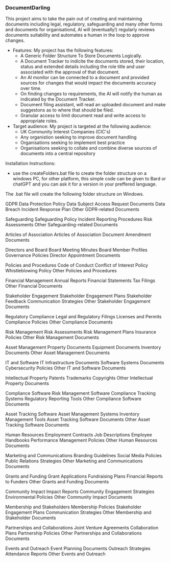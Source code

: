 ### DocumentDarling



This project aims to take the pain out of creating and maintaining documents including legal, regulatory, safeguarding and many other forms and documents for organisationd, AI will (eventually!) regularly reviews documents suitability and automates a human in the loop to approve changes.

* Features: My project has the following features:
    * A Generic Folder Structure To Store Documents Logically.
    * A Document Tracker to indicite the documents stored, their location, status and extended details including the role title and user associated with the approval of that document.
    * An AI monitor can be connected to a document and provided sources for changes that would impact the documents accuracy over time.
    * On finding changes to requirements, the AI will notify the human as indicated by the Document Tracker.
    * Document filing assistant, will read an uploaded document and make suggestons as to where that should be filed.
    * Granular access to limit document read and write access to appropriate roles.
* Target audience: My project is targeted at the following audience:
    * UK Community Interest Companies (CIC's)
    * Any organistion seeking to improve document handling
    * Organisations seeking to implement best practice
    * Organisations seeking to collate and combine diverse sources of documents into a central repository

Installation Instructions:
  * use the createFolders.bat file to create the folder structure on a windows PC, for other platform, this simple code can be given to Bard or chatGPT and you can ask it for a version in your preffered language.

The .bat file will create the following folder structure on Windows.


 
 GDPR
  Data Protection Policy
  Data Subject Access Request Documents
  Data Breach Incident Response Plan
  Other GDPR-related Documents

 Safeguarding
  Safeguarding Policy
  Incident Reporting Procedures
  Risk Assessments
  Other Safeguarding-related Documents

 Articles of Association
  Articles of Association Document
  Amendment Documents

 Directors and Board
  Board Meeting Minutes
  Board Member Profiles
  Governance Policies
  Director Appointment Documents

 Policies and Procedures
  Code of Conduct
  Conflict of Interest Policy
  Whistleblowing Policy
  Other Policies and Procedures

 Financial Management
  Annual Reports
  Financial Statements
  Tax Filings
  Other Financial Documents

 Stakeholder Engagement
  Stakeholder Engagement Plans
  Stakeholder Feedback
  Communication Strategies
  Other Stakeholder Engagement Documents

 Regulatory Compliance
  Legal and Regulatory Filings
  Licenses and Permits
  Compliance Policies
  Other Compliance Documents

 Risk Management
  Risk Assessments
  Risk Management Plans
  Insurance Policies
  Other Risk Management Documents

 Asset Management
  Property Documents
  Equipment Documents
  Inventory Documents
  Other Asset Management Documents

 IT and Software
  IT Infrastructure Documents
  Software Systems Documents
  Cybersecurity Policies
  Other IT and Software Documents

 Intellectual Property
  Patents
  Trademarks
  Copyrights
  Other Intellectual Property Documents

 Compliance Software
  Risk Management Software
  Compliance Tracking Systems
  Regulatory Reporting Tools
  Other Compliance Software Documents

 Asset Tracking Software
  Asset Management Systems
  Inventory Management Tools
  Asset Tracking Software Documents
  Other Asset Tracking Software Documents

 Human Resources
  Employment Contracts
  Job Descriptions
  Employee Handbooks
  Performance Management Policies
  Other Human Resources Documents

 Marketing and Communications
  Branding Guidelines
  Social Media Policies
  Public Relations Strategies
  Other Marketing and Communications Documents

 Grants and Funding
  Grant Applications
  Fundraising Plans
  Financial Reports to Funders
  Other Grants and Funding Documents

 Community Impact
  Impact Reports
  Community Engagement Strategies
  Environmental Policies
  Other Community Impact Documents

 Membership and Stakeholders
  Membership Policies
  Stakeholder Engagement Plans
  Communication Strategies
  Other Membership and Stakeholder Documents

 Partnerships and Collaborations
  Joint Venture Agreements
  Collaboration Plans
  Partnership Policies
  Other Partnerships and Collaborations Documents

 Events and Outreach
  Event Planning Documents
  Outreach Strategies
  Attendance Reports
  Other Events and Outreach
